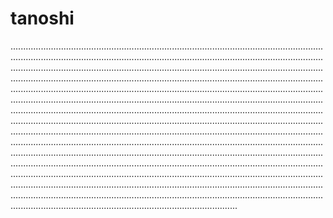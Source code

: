 # tanoshi
..............................................................................................................................................................................................................................................................................................................................................................................................................................................................................................................................................................................................................................................................................................................................................................................................................................................................................................................................................................................................................................................................................................................................................................................................................................................................................................................................................................................................................................................................................................................................................................................................................................................................................................................................................................................................................................................................................................................................................................................................................................
